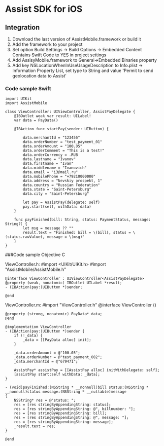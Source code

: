 # Assist SDK for iOS

## Integration

1. Download the last version of AssistMobile.framework or build it
2. Add the framework to your project
3. Set option Build Settings -> Build Options -> Embedded Content Contains Swift Code to YES in project settings
4. Add AssisyMobile.framework to  General->Embedded Binaries property
5. Add key NSLocationWhenInUseUsageDescription to Info.plist -> Information Property List, set type to String and value 'Permit to send geolocation data to Assist'

### Code sample Swift

    import UIKit
    import AssistMobile

    class ViewController: UIViewController, AssistPayDelegate {
        @IBOutlet weak var result: UILabel!  
        var data = PayData()
   
        @IBAction func startPay(sender: UIButton) {

            data.merchantId = "123456"
            data.orderNumber = "test_payment_01"
            data.orderAmount = "100.05"
            data.orderComment = "This is a test!"
            data.orderCurrency = .RUB      
            data.lastname = "Ivanov"
            data.firstname = "Ivan"
            data.middlename = "Ivanovich"
            data.email = "i3@mail.ru"
            data.mobilePhone = "+79210000000"
            data.address = "Nevskiy prospekt, 1"
            data.country = "Russian Federation"
            data.state = "Saint-Petersburg"
            data.city = "Saint-Petersburg"
        
            let pay = AssistPay(delegate: self)
            pay.start(self, withData: data)
        }  

        func payFinished(bill: String, status: PaymentStatus, message: String?) {
            let msg = message ?? ""
            result.text = "Finished: bill = \(bill), status = \(status.rawValue), message = \(msg)"
        }
    }

###Code sample Objective C

ViewController.h:
    #import <UIKit/UIKit.h>
    #import "AssistMobile/AssistMobile.h"
  
    @interface ViewController : UIViewController<AssistPayDelegate>
    @property (weak, nonatomic) IBOutlet UILabel *result;
    - (IBAction)pay:(UIButton *)sender;
 
    @end

ViewController.m:
    #import "ViewController.h"
    @interface ViewController ()
 
    @property (strong, nonatomic) PayData* data;
    @end
 
    @implementation ViewController
    - (IBAction)pay:(UIButton *)sender {
        if (!_data) {
            _data = [[PayData alloc] init];
        }
    
        _data.orderAmount = @"100.05";
        _data.orderNumber = @"test_payment_002";
        _data.merchantId = @"679471";
     
        AssistPay* assistPay = [[AssistPay alloc] initWithDelegate: self];
        [assistPay start:self withData: _data];
    }
 
    - (void)payFinished:(NSString * __nonnull)bill status:(NSString * __nonnull)status message:(NSString * __nullable)message
    {
        NSString* res = @"status: ";
        res = [res stringByAppendingString: status];
        res = [res stringByAppendingString: @", billnumber: "];
        res = [res stringByAppendingString: bill];
        res = [res stringByAppendingString: @", message: "];
        res = [res stringByAppendingString: message];
        _result.text = res;
    }
 
    @end
